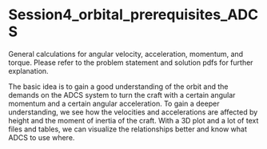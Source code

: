 # Session4_orbital_prerequisites_ADCS
General calculations for angular velocity, acceleration, momentum, and torque. 
Please refer to the problem statement and solution pdfs for further explanation.

The basic idea is to gain a good understanding of the orbit and the demands on the ADCS system to turn the craft with a certain angular momentum and a certain angular acceleration. 
To gain a deeper understanding, we see how the velocities and accelerations are affected by height and the moment of inertia of the craft.
With a 3D plot and a lot of text files and tables, we can visualize the relationships better and know what ADCS to use where. 
